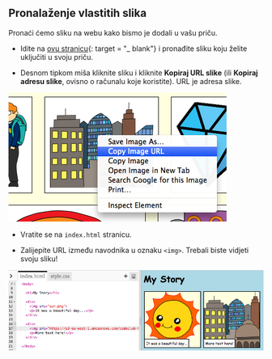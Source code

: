 ## Pronalaženje vlastitih slika

Pronaći ćemo sliku na webu kako bismo je dodali u vašu priču.

+ Idite na [ovu stranicu](http://jumpto.cc/html-images){: target = "_ blank"} i pronađite sliku koju želite uključiti u svoju priču.

+ Desnom tipkom miša kliknite sliku i kliknite **Kopiraj URL slike** (ili **Kopiraj adresu slike**, ovisno o računalu koje koristite). URL je adresa slike.

![screenshot](images/story-url.png)

+ Vratite se na `index.html` stranicu.

+ Zalijepite URL između navodnika u oznaku `<img>`. Trebali biste vidjeti svoju sliku!

![screenshot](images/story-image.png)